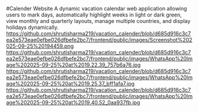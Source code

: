 #Calender Website
A dynamic vacation calendar web application allowing users to mark days, automatically highlight weeks in light or dark green, view monthly and quarterly layouts, manage multiple countries, and display holidays dynamically.
https://github.com/shrutisharma219/vacation_calender/blob/d685d916c3c7ea2e573eae0efbe026dfbefe2bc7/frontend/public/images/Screenshot%202025-09-25%20194459.png
https://github.com/shrutisharma219/vacation_calender/blob/d685d916c3c7ea2e573eae0efbe026dfbefe2bc7/frontend/public/images/WhatsApp%20Image%202025-09-25%20at%2019.22.39_757b6a76.jpg
https://github.com/shrutisharma219/vacation_calender/blob/d685d916c3c7ea2e573eae0efbe026dfbefe2bc7/frontend/public/images/WhatsApp%20Image%202025-09-25%20at%2019.25.37_bff1afa7.jpg
https://github.com/shrutisharma219/vacation_calender/blob/d685d916c3c7ea2e573eae0efbe026dfbefe2bc7/frontend/public/images/WhatsApp%20Image%202025-09-25%20at%2019.40.52_0aa937fb.jpg
